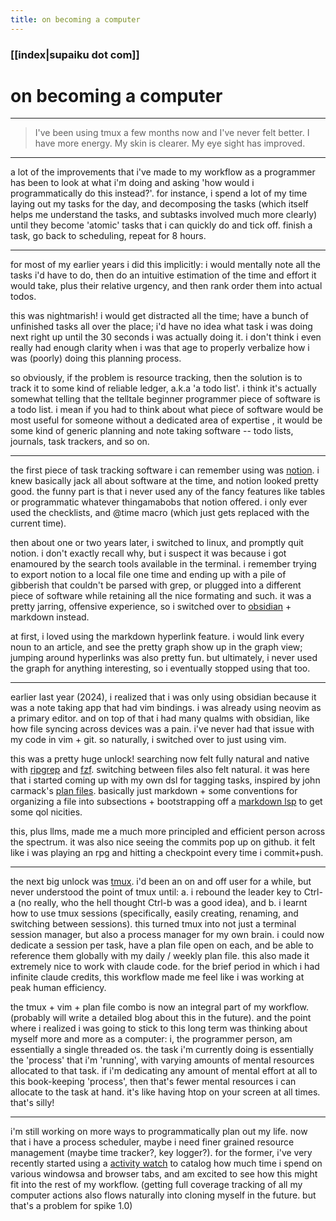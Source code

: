 ```yaml
---
title: on becoming a computer
---
```


### [[index|supaiku dot com]]

<h1 href="" onclick="document.getElementById('darkmode-toggle').click(); return false;">
on becoming a computer
</h1>

---
> I've been using tmux a few months now and I've never felt better. I have more
> energy. My skin is clearer. My eye sight has improved. 
---

a lot of the improvements that i've made to my workflow as a programmer has
been to look at what i'm doing and asking 'how would i programmatically do this
instead?'. for instance, i spend a lot of my time laying out my tasks for the
day, and decomposing the tasks (which itself helps me understand the tasks, and
subtasks involved much more clearly) until they become 'atomic' tasks that i
can quickly do and tick off. finish a task, go back to scheduling, repeat for 8
hours.

---

for most of my earlier years i did this implicitly: i would mentally note all
the tasks i'd have to do, then do an intuitive estimation of the time and
effort it would take, plus their relative urgency, and then rank order them
into actual todos.

this was nightmarish! i would get distracted all the time; have a bunch of
unfinished tasks all over the place; i'd have no idea what task i was doing
next right up until the 30 seconds i was actually doing it. i don't think i
even really had enough clarity when i was that age to properly verbalize how i
was (poorly) doing this planning process.

so obviously, if the problem is resource tracking, then the solution is to
track it to some kind of reliable ledger, a.k.a 'a todo list'. i think it's
actually somewhat telling that the telltale beginner programmer piece of
software is a todo list. i mean if you had to think about what piece of
software would be most useful for someone without a dedicated area of expertise
, it would be some kind of generic planning and note taking software -- todo
lists, journals, task trackers, and so on.

---

the first piece of task tracking software i can remember using was
[notion](https://notion.so/). i knew basically jack all about software at the
time, and notion looked pretty good. the funny part is that i never used any of
the fancy features like tables or programmatic whatever thingamabobs that
notion offered. i only ever used the checklists, and @time macro (which just
gets replaced with the current time).

then about one or two years later, i switched to linux, and promptly quit
notion. i don't exactly recall why, but i suspect it was because i got
enamoured by the search tools available in the terminal. i remember trying to
export notion to a local file one time and ending up with a pile of gibberish
that couldn't be parsed with grep, or plugged into a different piece of
software while retaining all the nice formating and such. it was a pretty
jarring, offensive experience, so i switched over to
[obsidian](https://obsidian.md/) + markdown instead.

at first, i loved using the markdown hyperlink feature. i would link every noun
to an article, and see the pretty graph show up in the graph view; jumping
around hyperlinks was also pretty fun. but ultimately, i never used the graph
for anything interesting, so i eventually stopped using that too.

---

earlier last year (2024), i realized that i was only using obsidian because it
was a note taking app that had vim bindings. i was already using neovim as a
primary editor. and on top of that i had many qualms with obsidian, like how
file syncing across devices was a pain. i've never had that issue with my code
in vim + git. so naturally, i switched over to just using vim.

this was a pretty huge unlock! searching now felt fully natural and native with
[ripgrep](https://github.com/BurntSushi/ripgrep) and
[fzf](https://github.com/junegunn/fzf). switching between files also felt
natural. it was here that i started coming up with my own dsl for tagging
tasks, inspired by john carmack's [plan
files](https://garbagecollected.org/2017/10/24/the-carmack-plan/). basically
just markdown + some conventions for organizing a file into subsections +
bootstrapping off a [markdown lsp](https://github.com/artempyanykh/marksman) to
get some qol nicities.

this, plus llms, made me a much more principled and efficient person across the
spectrum. it was also nice seeing the commits pop up on github. it felt like i
was playing an rpg and hitting a checkpoint every time i commit+push.

---

the next big unlock was [tmux](https://github.com/tmux/tmux/wiki). i'd been an
on and off user for a while, but never understood the point of tmux until: a. i
rebound the leader key to Ctrl-a (no really, who the hell thought Ctrl-b was a
good idea), and b. i learnt how to use tmux sessions (specifically, easily
creating, renaming, and switching between sessions). this turned tmux into not
just a terminal session manager, but also a process manager for my own brain. i
could now dedicate a session per task, have a plan file open on each, and be
able to reference them globally with my daily / weekly plan file. this also
made it extremely nice to work with claude code. for the brief period in which
i had infinite claude credits, this workflow made me feel like i was working at
peak human efficiency.

the tmux + vim + plan file combo is now an integral part of my workflow.
(probably will write a detailed blog about this in the future). and the point
where i realized i was going to stick to this long term was thinking about
myself more and more as a computer: i, the programmer person, am essentially a
single threaded os. the task i'm currently doing is essentially the 'process'
that i'm 'running', with varying amounts of mental resources allocated to that
task. if i'm dedicating any amount of mental effort at all to this book-keeping
'process', then that's fewer mental resources i can allocate to the task at
hand. it's like having htop on your screen at all times. that's silly!

---

i'm still working on more ways to programmatically plan out my life. now that i
have a process scheduler, maybe i need finer grained resource management (maybe
time tracker?, key logger?). for the former, i've very recently started using a
[activity watch](https://activitywatch.net/) to catalog how much time i spend
on various windowsa and browser tabs, and am excited to see how this might fit
into the rest of my workflow. (getting full coverage tracking of all my
computer actions also flows naturally into cloning myself in the future. but
that's a problem for spike 1.0)
